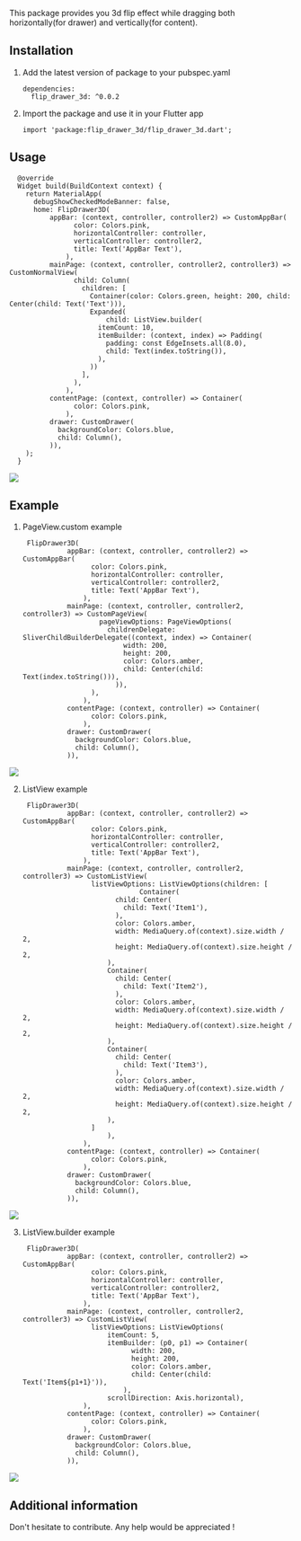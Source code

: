 This package provides you 3d flip effect while dragging both horizontally(for drawer) and vertically(for content).

## Installation

1.  Add the latest version of package to your pubspec.yaml 

        dependencies:
          flip_drawer_3d: ^0.0.2

2.  Import the package and use it in your Flutter app

        import 'package:flip_drawer_3d/flip_drawer_3d.dart';
    
## Usage

      @override
      Widget build(BuildContext context) {
        return MaterialApp(
          debugShowCheckedModeBanner: false,
          home: FlipDrawer3D(
              appBar: (context, controller, controller2) => CustomAppBar(
                    color: Colors.pink,
                    horizontalController: controller,
                    verticalController: controller2,
                    title: Text('AppBar Text'),
                  ),
              mainPage: (context, controller, controller2, controller3) => CustomNormalView(
                    child: Column(
                      children: [
                        Container(color: Colors.green, height: 200, child: Center(child: Text('Text'))),
                        Expanded(
                            child: ListView.builder(
                          itemCount: 10,
                          itemBuilder: (context, index) => Padding(
                            padding: const EdgeInsets.all(8.0),
                            child: Text(index.toString()),
                          ),
                        ))
                      ],
                    ),
                  ),
              contentPage: (context, controller) => Container(
                    color: Colors.pink,
                  ),
              drawer: CustomDrawer(
                backgroundColor: Colors.blue,
                child: Column(),
              )),
        );
      }
<img src="https://github.com/iskeletorr/flip_drawer_3d/blob/main/gif/usage.gif?raw=true">

## Example

1. PageView.custom example

        FlipDrawer3D(
                  appBar: (context, controller, controller2) => CustomAppBar(
                        color: Colors.pink,
                        horizontalController: controller,
                        verticalController: controller2,
                        title: Text('AppBar Text'),
                      ),
                  mainPage: (context, controller, controller2, controller3) => CustomPageView(
                          pageViewOptions: PageViewOptions(
                            childrenDelegate: SliverChildBuilderDelegate((context, index) => Container(
                                width: 200,
                                height: 200,
                                color: Colors.amber,
                                child: Center(child: Text(index.toString())),
                              )),
                        ),
                      ),
                  contentPage: (context, controller) => Container(
                        color: Colors.pink,
                      ),
                  drawer: CustomDrawer(
                    backgroundColor: Colors.blue,
                    child: Column(),
                  )),

<img src="https://github.com/iskeletorr/flip_drawer_3d/blob/main/gif/example.gif?raw=true">

2. ListView example

        FlipDrawer3D(
                  appBar: (context, controller, controller2) => CustomAppBar(
                        color: Colors.pink,
                        horizontalController: controller,
                        verticalController: controller2,
                        title: Text('AppBar Text'),
                      ),
                  mainPage: (context, controller, controller2, controller3) => CustomListView(
                        listViewOptions: ListViewOptions(children: [
                                    Container(
                              child: Center(
                                child: Text('Item1'),
                              ),
                              color: Colors.amber,
                              width: MediaQuery.of(context).size.width / 2,
                              height: MediaQuery.of(context).size.height / 2,
                            ),
                            Container(
                              child: Center(
                                child: Text('Item2'),
                              ),
                              color: Colors.amber,
                              width: MediaQuery.of(context).size.width / 2,
                              height: MediaQuery.of(context).size.height / 2,
                            ),
                            Container(
                              child: Center(
                                child: Text('Item3'),
                              ),
                              color: Colors.amber,
                              width: MediaQuery.of(context).size.width / 2,
                              height: MediaQuery.of(context).size.height / 2,
                            ),
                        ]
                            ),
                      ),
                  contentPage: (context, controller) => Container(
                        color: Colors.pink,
                      ),
                  drawer: CustomDrawer(
                    backgroundColor: Colors.blue,
                    child: Column(),
                  )),
<img src="https://github.com/iskeletorr/flip_drawer_3d/blob/main/gif/example2.gif?raw=true">

3. ListView.builder example

        FlipDrawer3D(
                  appBar: (context, controller, controller2) => CustomAppBar(
                        color: Colors.pink,
                        horizontalController: controller,
                        verticalController: controller2,
                        title: Text('AppBar Text'),
                      ),
                  mainPage: (context, controller, controller2, controller3) => CustomListView(
                        listViewOptions: ListViewOptions(
                            itemCount: 5,
                            itemBuilder: (p0, p1) => Container(
                                  width: 200,
                                  height: 200,
                                  color: Colors.amber,
                                  child: Center(child: Text('Item${p1+1}')),
                                ),
                            scrollDirection: Axis.horizontal),
                      ),
                  contentPage: (context, controller) => Container(
                        color: Colors.pink,
                      ),
                  drawer: CustomDrawer(
                    backgroundColor: Colors.blue,
                    child: Column(),
                  )),
<img src="https://github.com/iskeletorr/flip_drawer_3d/blob/main/gif/example3.gif?raw=true">


## Additional information

Don't hesitate to contribute. Any help would be appreciated !
